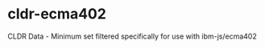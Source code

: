 cldr-ecma402
============

CLDR Data - Minimum set filtered specifically for use with ibm-js/ecma402
